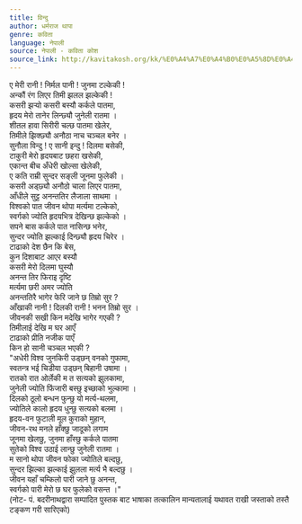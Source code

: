 ```yaml
---
title: विन्दु
author: धर्मराज थापा
genre: कविता
language: नेपाली
source: नेपाली - कविता कोश
source_link: http://kavitakosh.org/kk/%E0%A4%A7%E0%A4%B0%E0%A5%8D%E0%A4%AE%E0%A4%B0%E0%A4%BE%E0%A4%9C_%E0%A4%A5%E0%A4%BE%E0%A4%AA%E0%A4%BE
---
```


ए मेरी रानी ! निर्मल पानी ! जुनमा टल्केकी !  
अन्कौं रंग लिएर तिमी झलल झल्केकी !  
कसरी झर्‍यो कसरी बस्यौ कर्कले पातमा,  
हृदय मेरो तानेर लिन्छ्यौ जुनेली रातमा ।  
शीतल हावा सिरीरी चल्छ पातमा खेलेर,  
तिमीले झिक्छ्यौ अनौठा नाच चञ्चल बनेर ।  
सुनौला विन्दु ! ए सानी इन्दु ! दिलमा बसेकी,  
टाकुरी मेरो हृदयबाट छहरा खसेकी,  
एकान्त बीच अँधेरी खोल्सा खेलेकी,  
ए कति राम्री सुन्दर सङ्ली जूनमा फुलेकी ।  
कसरी अड्छ्यौ अनौठो चाला लिएर पातमा,  
आँधीले सुट्ट अनन्ततिर लैजाला साथमा ।  
विश्वको पात जीवन थोपा मर्त्यमा टल्केको,  
स्वर्गको ज्योति हृदयभित्र देखिन्छ झल्केको ।  
सपने बास कर्कले पात नासिन्छ भनेर,  
सुन्दर ज्योति झल्काई दिन्छ्यौ हृदय चिरेर ।  
टाढाको देश छैन कि बेस,  
कुन दिशाबाट आएर बस्यौ  
कसरी मेरो दिलमा घुस्यौ  
अनन्त तिर फिराइ दृष्टि  
मर्त्यमा छरी अमर ज्योति  
अनन्ततिरै भागेर फेरि जाने छ तिम्रो सुर ?  
आँखाकी नानी ! दिलकी रानी ! भनन तिम्रो सुर ।  
जीवनकी सखी किन मदेखि भागेर गएकी ?  
तिमीलाई देखि म घर आएँ  
टाढाको प्रीति नजीक पाएँ  
किन हो सानी चञ्चल भएकी ?  
"अधेरी विश्व जुनकिरी उड्छन् वनको गुफामा,  
स्वतन्त्र भई चिडीया उड्छन् बिहानी उषामा ।  
रातको रात ओर्लेकी म त सत्यको झुलकामा,  
जुनेली ज्योति फिंजारी बस्छु इच्छाको भुल्कामा ।  
दिलको ठूलो बन्धन फुन्छु यो मर्त्य-थलमा,  
ज्योतिले कालो हृदय धुन्छु सत्यको बलमा ।  
हृदय-वन फुटाली मूल कुराको मुहान,  
जीवन-रथ मनले हाँक्छु जादूको लगाम  
जूनमा खेलछु, जुनमा हाँस्छु कर्कले पातमा  
सुतेको विश्व उठाई लान्छु जुनेली रातमा ।  
म सानो थोपा जीवन फोका ज्योतिले बल्दछु,  
सुन्दर झिल्का झल्काई झुलला मर्त्य भै बल्दछु ।  
जीवन यहाँ चम्किलो पारी जाने छु अनन्त,  
स्वर्गको पारी मेरो छ घर फुलेको वसन्त ।"  
(नोट- पं. बदरीनाथद्वारा सम्पादित पुस्तक बाट भाषाका तत्कालिन मान्यतालाई यथावत राखी जस्ताको तस्तै टङ्कण गरी सारिएको)
